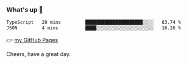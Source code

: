 ### What's up 👋

<!--START_SECTION:waka-->

```txt
TypeScript   20 mins         █████████████████████░░░░   83.74 %
JSON         4 mins          ████░░░░░░░░░░░░░░░░░░░░░   16.26 %
```

<!--END_SECTION:waka-->

👉 [my GitHub Pages](https://ykzhukian.github.io)

Cheers, have a great day.

